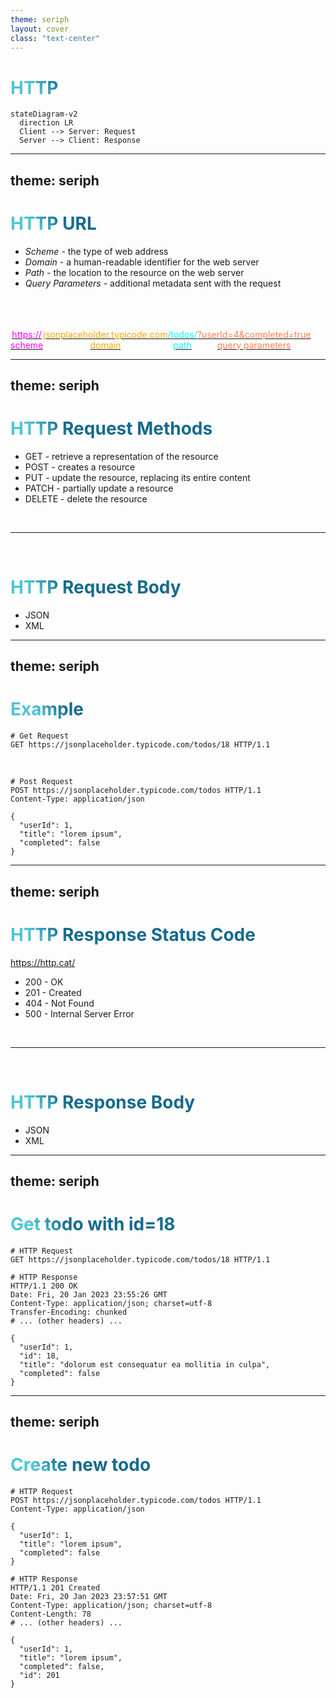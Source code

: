 ```yaml
---
theme: seriph
layout: cover
class: "text-center"
---
```


# HTTP

```mermaid {scale: 2}
stateDiagram-v2
  direction LR
  Client --> Server: Request
  Server --> Client: Response
```

<style>
h1 {
  background-color: #2B90B6;
  background-image: linear-gradient(45deg, #4EC5D4 10%, #146b8c 20%);
  background-size: 100%;
  -webkit-background-clip: text;
  -moz-background-clip: text;
  -webkit-text-fill-color: transparent;
  -moz-text-fill-color: transparent;
}
</style>

<!--
The client sends a request to the server.

The server processes the request, then sends a response back to the client.

Both the client and the server are applications connected to the web.
-->

---
theme: seriph
---

# HTTP URL

- _Scheme_ - the type of web address
- _Domain_ - a human-readable identifier for the web server
- _Path_ - the location to the resource on the web server
- _Query Parameters_ - additional metadata sent with the request

<br />
<br />
<br />

<a href="https://jsonplaceholder.typicode.com/todos/?userId=4&completed=true" target="_blank">
  <div style="display: flex">
    <div style="display: inline-block">
      <p class="scheme">https://</p>
      <p class="scheme">scheme</p>
    </div>
    <div style="display: inline-block">
      <p class="domain">jsonplaceholder.typicode.com</p>
      <p class="domain">domain</p>
    </div>
    <div style="display: inline-block">
      <p class="path">/todos/</p>
      <p class="path">path</p>
    </div>
    <div style="display: inline-block">
      <p class="query-params">?userId=4&completed=true</p>
      <p class="query-params">query parameters</p>
    </div>
  </div>
</a>

<style>
h1 {
  background-color: #2B90B6;
  background-image: linear-gradient(45deg, #4EC5D4 10%, #146b8c 20%);
  background-size: 100%;
  -webkit-background-clip: text;
  -moz-background-clip: text;
  -webkit-text-fill-color: transparent;
  -moz-text-fill-color: transparent;
}
.scheme {
  color: magenta;
  text-align: center;
  margin: 0;
}
.domain {
  color: orange;
  text-align: center;
  margin: 0;
}
.path {
  color: cyan;
  text-align: center;
  margin: 0;
}
.query-params {
  color: coral;
  text-align: center;
  margin: 0;
}
</style>

<!--
The URL is a reference to a specific resource on the server.

The resource can be any entity relevant to the domain of the application:
- a book
- a car
- a course
- a student
-->

---
theme: seriph
---

# HTTP Request Methods
- GET - retrieve a representation of the resource
- POST - creates a resource
- PUT - update the resource, replacing its entire content
- PATCH - partially update a resource
- DELETE - delete the resource

<br />
<hr />
<br />

# HTTP Request Body
- JSON
- XML

<style>
h1 {
  background-color: #2B90B6;
  background-image: linear-gradient(45deg, #4EC5D4 10%, #146b8c 20%);
  background-size: 100%;
  -webkit-background-clip: text;
  -moz-background-clip: text;
  -webkit-text-fill-color: transparent;
  -moz-text-fill-color: transparent;
}
</style>

<!--
HTTP Methods
- operations that can be performed on a specific resource
-->

---
theme: seriph
---

# Example

```http
# Get Request
GET https://jsonplaceholder.typicode.com/todos/18 HTTP/1.1
```

<br/>

```http
# Post Request
POST https://jsonplaceholder.typicode.com/todos HTTP/1.1
Content-Type: application/json

{
  "userId": 1,
  "title": "lorem ipsum",
  "completed": false
}
```

<style>
h1 {
  background-color: #2B90B6;
  background-image: linear-gradient(45deg, #4EC5D4 10%, #146b8c 20%);
  background-size: 100%;
  -webkit-background-clip: text;
  -moz-background-clip: text;
  -webkit-text-fill-color: transparent;
  -moz-text-fill-color: transparent;
}
</style>

<!--
Get Request
- retrieve a representation of the todo resource with id=18

Post Request
- create a new todo resource in the todos collection
-->

---
theme: seriph
---

# HTTP Response Status Code
https://http.cat/

- 200 - OK
- 201 - Created
- 404 - Not Found
- 500 - Internal Server Error


<br />
<hr />
<br />

# HTTP Response Body
- JSON
- XML

<style>
h1 {
  background-color: #2B90B6;
  background-image: linear-gradient(45deg, #4EC5D4 10%, #146b8c 20%);
  background-size: 100%;
  -webkit-background-clip: text;
  -moz-background-clip: text;
  -webkit-text-fill-color: transparent;
  -moz-text-fill-color: transparent;
}
</style>

<!--
HTTP Response Status Code
- feedback from the server about the request

HTTP Response Body
- data sent back from the server
- JSON, XML
-->

---
theme: seriph
---

# Get todo with id=18

```http
# HTTP Request
GET https://jsonplaceholder.typicode.com/todos/18 HTTP/1.1
```

```http
# HTTP Response
HTTP/1.1 200 OK
Date: Fri, 20 Jan 2023 23:55:26 GMT
Content-Type: application/json; charset=utf-8
Transfer-Encoding: chunked
# ... (other headers) ...

{
  "userId": 1,
  "id": 18,
  "title": "dolorum est consequatur ea mollitia in culpa",
  "completed": false
}
```

<style>
h1 {
  background-color: #2B90B6;
  background-image: linear-gradient(45deg, #4EC5D4 10%, #146b8c 20%);
  background-size: 100%;
  -webkit-background-clip: text;
  -moz-background-clip: text;
  -webkit-text-fill-color: transparent;
  -moz-text-fill-color: transparent;
}
</style>

---
theme: seriph
---

# Create new todo

```http
# HTTP Request
POST https://jsonplaceholder.typicode.com/todos HTTP/1.1
Content-Type: application/json

{
  "userId": 1,
  "title": "lorem ipsum",
  "completed": false
}
```

```http
# HTTP Response
HTTP/1.1 201 Created
Date: Fri, 20 Jan 2023 23:57:51 GMT
Content-Type: application/json; charset=utf-8
Content-Length: 78
# ... (other headers) ...

{
  "userId": 1,
  "title": "lorem ipsum",
  "completed": false,
  "id": 201
}
```

<style>
h1 {
  background-color: #2B90B6;
  background-image: linear-gradient(45deg, #4EC5D4 10%, #146b8c 20%);
  background-size: 100%;
  -webkit-background-clip: text;
  -moz-background-clip: text;
  -webkit-text-fill-color: transparent;
  -moz-text-fill-color: transparent;
}
</style>
